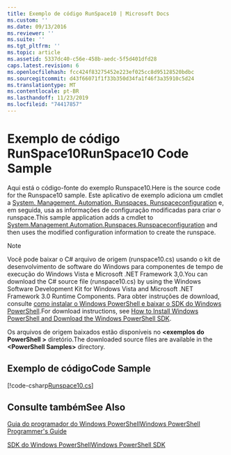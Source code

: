 ```yaml
---
title: Exemplo de código RunSpace10 | Microsoft Docs
ms.custom: ''
ms.date: 09/13/2016
ms.reviewer: ''
ms.suite: ''
ms.tgt_pltfrm: ''
ms.topic: article
ms.assetid: 5337dc40-c56e-458b-aedc-5f5d401dfd28
caps.latest.revision: 6
ms.openlocfilehash: fcc424f83275452e223ef025cc8d95128520bdbc
ms.sourcegitcommit: d43f66071f1f33b350d34fa1f46f3a35910c5d24
ms.translationtype: MT
ms.contentlocale: pt-BR
ms.lasthandoff: 11/23/2019
ms.locfileid: "74417857"
---
```

# <a name="runspace10-code-sample"></a><span data-ttu-id="23f85-102">Exemplo de código RunSpace10</span><span class="sxs-lookup"><span data-stu-id="23f85-102">RunSpace10 Code Sample</span></span>

<span data-ttu-id="23f85-103">Aqui está o código-fonte do exemplo Runspace10.</span><span class="sxs-lookup"><span data-stu-id="23f85-103">Here is the source code for the Runspace10 sample.</span></span> <span data-ttu-id="23f85-104">Este aplicativo de exemplo adiciona um cmdlet a [System. Management. Automation. Runspaces. Runspaceconfiguration](/dotnet/api/System.Management.Automation.Runspaces.RunspaceConfiguration) e, em seguida, usa as informações de configuração modificadas para criar o runspace.</span><span class="sxs-lookup"><span data-stu-id="23f85-104">This sample application adds a cmdlet to [System.Management.Automation.Runspaces.Runspaceconfiguration](/dotnet/api/System.Management.Automation.Runspaces.RunspaceConfiguration) and then uses the modified configuration information to create the runspace.</span></span>

> [!NOTE]
> <span data-ttu-id="23f85-105">Você pode baixar o C# arquivo de origem (runspace10.cs) usando o kit de desenvolvimento de software do Windows para componentes de tempo de execução do Windows Vista e Microsoft .NET Framework 3,0.</span><span class="sxs-lookup"><span data-stu-id="23f85-105">You can download the C# source file (runspace10.cs) by using the Windows Software Development Kit for Windows Vista and Microsoft .NET Framework 3.0 Runtime Components.</span></span> <span data-ttu-id="23f85-106">Para obter instruções de download, consulte [como instalar o Windows PowerShell e baixar o SDK do Windows PowerShell](/powershell/scripting/developer/installing-the-windows-powershell-sdk).</span><span class="sxs-lookup"><span data-stu-id="23f85-106">For download instructions, see [How to Install Windows PowerShell and Download the Windows PowerShell SDK](/powershell/scripting/developer/installing-the-windows-powershell-sdk).</span></span>
>
> <span data-ttu-id="23f85-107">Os arquivos de origem baixados estão disponíveis no **\<exemplos do PowerShell >** diretório.</span><span class="sxs-lookup"><span data-stu-id="23f85-107">The downloaded source files are available in the **\<PowerShell Samples>** directory.</span></span>

## <a name="code-sample"></a><span data-ttu-id="23f85-108">Exemplo de código</span><span class="sxs-lookup"><span data-stu-id="23f85-108">Code Sample</span></span>

[!code-csharp[Runspace10.cs](../../../../powershell-sdk-samples/SDK-2.0/csharp/Runspace10/Runspace10.cs#L11-L118 "Runspace10.cs")]

## <a name="see-also"></a><span data-ttu-id="23f85-109">Consulte também</span><span class="sxs-lookup"><span data-stu-id="23f85-109">See Also</span></span>

[<span data-ttu-id="23f85-110">Guia do programador do Windows PowerShell</span><span class="sxs-lookup"><span data-stu-id="23f85-110">Windows PowerShell Programmer's Guide</span></span>](./windows-powershell-programmer-s-guide.md)

[<span data-ttu-id="23f85-111">SDK do Windows PowerShell</span><span class="sxs-lookup"><span data-stu-id="23f85-111">Windows PowerShell SDK</span></span>](../windows-powershell-reference.md)
